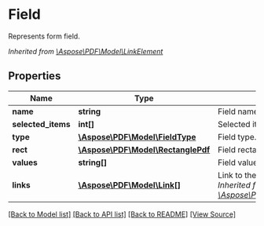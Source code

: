 ﻿# Field
Represents form field.

*Inherited from [\Aspose\PDF\Model\LinkElement](LinkElement.md)*
## Properties
Name | Type | Description | Notes
------------ | ------------- | ------------- | -------------
**name** | **string** | Field name. | [optional]
**selected_items** | **int[]** | Selected items. | [optional]
**type** | [**\Aspose\PDF\Model\FieldType**](FieldType.md) | Field type. | [optional]
**rect** | [**\Aspose\PDF\Model\RectanglePdf**](RectanglePdf.md) | Field rectangle. | [optional]
**values** | **string[]** | Field values. | 
**links** | [**\Aspose\PDF\Model\Link[]**](Link.md) | Link to the document.<br />*Inherited from [\Aspose\PDF\Model\LinkElement](LinkElement.md)* | [optional]

[[Back to Model list]](../README.md#documentation-for-models) [[Back to API list]](../README.md#documentation-for-api-endpoints) [[Back to README]](../README.md) [[View Source]](../src/Aspose/PDF/Model/Field.php)

